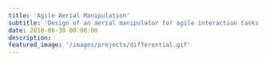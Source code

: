 ```yaml
---
title: 'Agile Aerial Manipulation'
subtitle: 'Design of an aerial manipulator for agile interaction tasks.'
date: 2018-06-30 00:00:00
description: 
featured_image: '/images/projects/differential.gif'
---
```

